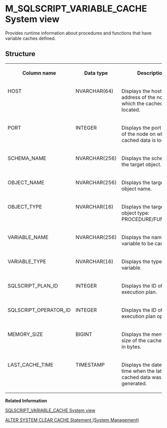 <!-- loio9fb8ca5e417d4277a1987e16c5318b6d -->

# M\_SQLSCRIPT\_VARIABLE\_CACHE System view

Provides runtime information about procedures and functions that have variable caches defined.



<a name="loio9fb8ca5e417d4277a1987e16c5318b6d___q_u_e_r_y__p_l_a_n_s_1struct_QUERY_PLANS"/>

## Structure


<table>
<tr>
<th valign="top">

Column name

</th>
<th valign="top">

Data type

</th>
<th valign="top">

Description

</th>
</tr>
<tr>
<td valign="top">

HOST

</td>
<td valign="top">

NVARCHAR\(64\)

</td>
<td valign="top">

Displays the host address of the node on which the cached data is located.

</td>
</tr>
<tr>
<td valign="top">

PORT

</td>
<td valign="top">

INTEGER

</td>
<td valign="top">

Displays the port number of the node on which the cached data is located.

</td>
</tr>
<tr>
<td valign="top">

SCHEMA\_NAME

</td>
<td valign="top">

NVARCHAR\(256\)

</td>
<td valign="top">

Displays the schema of the target object.

</td>
</tr>
<tr>
<td valign="top">

OBJECT\_NAME

</td>
<td valign="top">

NVARCHAR\(256\)

</td>
<td valign="top">

Displays the target object name.

</td>
</tr>
<tr>
<td valign="top">

OBJECT\_TYPE

</td>
<td valign="top">

NVARCHAR\(16\)

</td>
<td valign="top">

Displays the target object type: PROCEDURE/FUNCTION.

</td>
</tr>
<tr>
<td valign="top">

VARIABLE\_NAME

</td>
<td valign="top">

NVARCHAR\(256\)

</td>
<td valign="top">

Displays the name of the variable to be cached.

</td>
</tr>
<tr>
<td valign="top">

VARIABLE\_TYPE

</td>
<td valign="top">

NVARCHAR\(16\)

</td>
<td valign="top">

Displays the type of variable.

</td>
</tr>
<tr>
<td valign="top">

SQLSCRIPT\_PLAN\_ID

</td>
<td valign="top">

INTEGER

</td>
<td valign="top">

Displays the ID of the execution plan.

</td>
</tr>
<tr>
<td valign="top">

SQLSCRIPT\_OPERATOR\_ID

</td>
<td valign="top">

INTEGER

</td>
<td valign="top">

Displays the ID of the execution plan operator.

</td>
</tr>
<tr>
<td valign="top">

MEMORY\_SIZE

</td>
<td valign="top">

BIGINT

</td>
<td valign="top">

Displays the memory size of the cached data in bytes.

</td>
</tr>
<tr>
<td valign="top">

LAST\_CACHE\_TIME

</td>
<td valign="top">

TIMESTAMP

</td>
<td valign="top">

Displays the date and time when the latest cached data was generated.

</td>
</tr>
</table>

**Related Information**  


[SQLSCRIPT\_VARIABLE\_CACHE System view](../021-System-Views/sqlscript-variable-cache-system-view-a7eeeed.md "Provides information about procedures and functions that have variable caches defined.")

[ALTER SYSTEM CLEAR CACHE Statement \(System Management\)](../../010-SQL-Reference/012-SQL-Statements/alter-system-clear-cache-statement-system-management-141ad67.md "Clears resources (entries) from one or more cache instances.")

